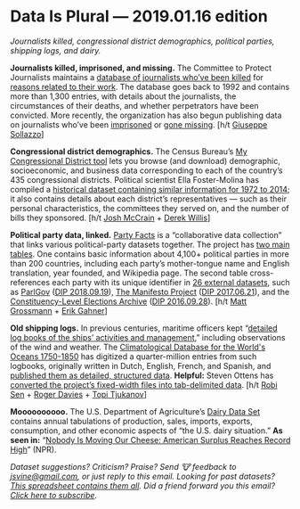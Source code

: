 Data Is Plural — 2019.01.16 edition
===================================

*Journalists killed, congressional district demographics, political parties, shipping logs, and dairy.*


__Journalists killed, imprisoned, and missing.__ The Committee to Protect Journalists maintains a [database of journalists who’ve been killed](https://cpj.org/data/killed) for [reasons related to their work](https://cpj.org/data/methodology). The database goes back to 1992 and contains more than 1,300 entries, with details about the journalists, the circumstances of their deaths, and whether perpetrators have been convicted. More recently, the organization has also begun publishing data on journalists who’ve been [imprisoned](https://cpj.org/data/imprisoned) or [gone missing](https://cpj.org/data/missing). [h/t [Giuseppe Sollazzo](https://mailchi.mp/0c00c1b1d808/preview-222-in-other-news-3678081?e=6c87ff0227)]


__Congressional district demographics.__ The Census Bureau’s [My Congressional District tool](https://www.census.gov/mycd/) lets you browse (and download) demographic, socioeconomic, and business data corresponding to each of the country’s 435 congressional districts. Political scientist Ella Foster-Molina has compiled a [historical dataset containing similar information for 1972 to 2014](https://dataverse.harvard.edu/dataset.xhtml?persistentId=doi:10.7910/DVN/CI2EPI); it also contains details about each district’s representatives — such as their personal characteristics, the committees they served on, and the number of bills they sponsored. [h/t [Josh McCrain](https://twitter.com/joshmccrain/status/1082321114708275200) + [Derek Willis](https://twitter.com/derekwillis/status/1082302252965117952)]


__Political party data, linked.__ [Party Facts](https://partyfacts.herokuapp.com/) is a “collaborative data collection” that links various political-party datasets together. The project has [two main tables](https://partyfacts.herokuapp.com/download/). One contains basic information about 4,100+ political parties in more than 200 countries, including each party’s mother-tongue name and English translation, year founded, and Wikipedia page. The second table cross-references each party with its unique identifier in [26 external datasets](https://partyfacts.herokuapp.com/data/), such as [ParlGov](http://www.parlgov.org/) ([DIP 2018.09.19](https://tinyletter.com/data-is-plural/letters/data-is-plural-2018-09-19-edition)), [The Manifesto Project](https://manifesto-project.wzb.eu/) ([DIP 2017.06.21](https://tinyletter.com/data-is-plural/letters/data-is-plural-2017-06-21-edition)), and the [Constituency-Level Elections Archive](http://www.electiondataarchive.org/) ([DIP 2016.09.28](https://tinyletter.com/data-is-plural/letters/data-is-plural-2016-09-28-edition)). [h/t [Matt Grossmann](https://twitter.com/MattGrossmann/status/1083560158431723520) + [Erik Gahner](https://github.com/erikgahner/PolData/commit/3963599404680a5305a66daeda01bc52972118f9)]


__Old shipping logs.__ In previous centuries, maritime officers kept “[detailed log books of the ships’ activities and management](https://webs.ucm.es/info/cliwoc/object.htm),” including observations of the wind and weather. The [Climatological Database for the World's Oceans 1750-1850](https://webs.ucm.es/info/cliwoc/) has digitized a quarter-million entries from such logbooks, originally written in Dutch, English, French, and Spanish, and [published them as detailed, structured data](http://projects.knmi.nl/cliwoc/). __Helpful:__ Steven Ottens has [converted the project’s fixed-width files into tab-delimited data](https://stvno.github.io/page/cliwoc/). [h/t [Robi Sen](https://twitter.com/robi_sen/status/1049016327996755968) + [Roger Davies](https://twitter.com/rogercdavies/status/1048926264575369218) + [Topi Tjukanov](https://twitter.com/tjukanov/status/1048498066230312960)]


__Moooooooooo.__ The U.S. Department of Agriculture’s [Dairy Data Set](https://www.ers.usda.gov/data-products/dairy-data/) contains annual tabulations of production, sales, imports, exports, consumption, and other economic aspects of “the U.S. dairy situation.” __As seen in:__ “[Nobody Is Moving Our Cheese: American Surplus Reaches Record High](https://www.npr.org/2019/01/09/683339929/nobody-is-moving-our-cheese-american-surplus-reaches-record-high)” (NPR).


*Dataset suggestions? Criticism? Praise? Send 🐮 feedback to <jsvine@gmail.com>, or just reply to this email. Looking for past datasets? [This spreadsheet contains them all](https://docs.google.com/spreadsheets/d/1wZhPLMCHKJvwOkP4juclhjFgqIY8fQFMemwKL2c64vk). Did a friend forward you this email? [Click here to subscribe](https://tinyletter.com/data-is-plural).*